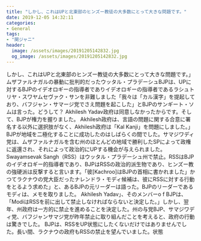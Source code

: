 ```yaml
---
title: "しかし、これはUPと北東部のヒンズー教徒の大多数にとって大きな問題です。"
date: 2019-12-05 14:32:11
categories:
- General
tags:
- "関ジャニ"
header:
  image: /assets/images/20191205142832.jpg
  og_image: /assets/images/20191205142832.jpg
---
```


しかし、これはUPと北東部のヒンズー教徒の大多数にとって大きな問題です。」ムザファルナガルの暴動に批判的だったウッタル・プラデーシュBJPは、UPに対するBJPのイデオロギーの指導者でありイデオロギーの指導者であるラシュトリヤ・スワヤムセヴァク・サンを非難しました「我々は「カル漢字」を提起しており、バフジャン・サマージ党でさえ問題を起こした」とBJPのサンギート・ソムは言った。どうして？ Akhilesh Yadav政府は同意しなかったからです。そして、BJPが権力を握りました。 Akhilesh政府は、言語の問題に関する合意に署名する以外に選択肢がなく、Akhilesh政府は「Kal Kanji」を問題にしました。」BJPが地域を二極化することに成功したのはしばらくの間でした。サマジワディ党は、ムザファルナガルを含む州のほとんどの地域で勝利したSPによって政権に返還され、それによって政治的にUPする機会が与えられました。 Swayamsevak Sangh（RSS）はウッタル・プラデーシュ州で禁止。RSSはBJPのイデオロギー的指導者であり、BJPはRSSの政治的派生物であり、ヒンズー教の強硬派は反撃すると言います。「彼[Kachroo]はBJPの首相に書かれました」かつてラクナウの党大臣だったナレンドラ・モディ候補は、彼にRSSに対する行動をとるよう求めた」と、あるBJPの元リーダーは語った。BJPのリーダーであるモディは、メモを取りました。 Akhilesh Yadav」、そのメンバーo f BJPは、「ModiはRSSを前に出して禁止しなければならないと決定した。」しかし、翌年、州政府は一方的に禁止を進めることを決定した。州の与党BJP、サマジワディ党、バフジャンサマジ党が昨年禁止に取り組んだことを考えると、政府の行動は驚きでした。 BJPは、RSSをUP状態にしたくないだけではありませんでした。長い間、ラクナウの政府もRSSの禁止を望んでいました。状態
